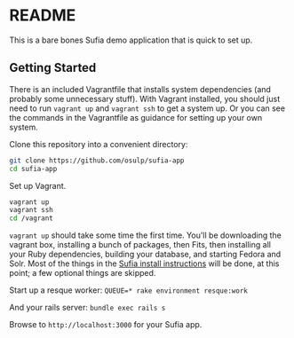 README
=======

This is a bare bones Sufia demo application that is quick to set up.

Getting Started
----------------

There is an included Vagrantfile that installs system dependencies (and probably some unnecessary stuff). With Vagrant installed, you should just need to run ```vagrant up``` and ```vagrant ssh``` to get a system up. Or you can see the commands in the Vagrantfile as guidance for setting up your own system.

Clone this repository into a convenient directory:

```bash
git clone https://github.com/osulp/sufia-app
cd sufia-app
```

Set up Vagrant. 

```bash
vagrant up
vagrant ssh
cd /vagrant
```

```vagrant up``` should take some time the first time. You'll be downloading the vagrant box, installing a bunch of packages, then Fits, then installing all your Ruby dependencies, building your database, and starting Fedora and Solr. Most of the things in the [Sufia install instructions](https://github.com/projecthydra/sufia/blob/master/README.md) will be done, at this point; a few optional things are skipped. 

Start up a resque worker: ```QUEUE=* rake environment resque:work```

And your rails server: ```bundle exec rails s```

Browse to ```http://localhost:3000``` for your Sufia app.
